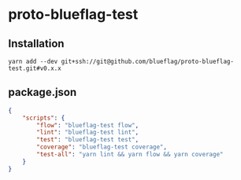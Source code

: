 # proto-blueflag-test

## Installation

```
yarn add --dev git+ssh://git@github.com/blueflag/proto-blueflag-test.git#v0.x.x
```

## package.json

```json
{
    "scripts": {
        "flow": "blueflag-test flow",
        "lint": "blueflag-test lint",
        "test": "blueflag-test test",
        "coverage": "blueflag-test coverage",
        "test-all": "yarn lint && yarn flow && yarn coverage"        
    }
}
```
